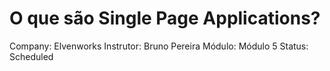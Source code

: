 # O que são Single Page Applications?

Company: Elvenworks
Instrutor: Bruno Pereira
Módulo: Módulo 5
Status: Scheduled